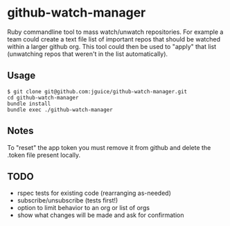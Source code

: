 github-watch-manager
======
Ruby commandline tool to mass watch/unwatch repositories.  For example a team could create a text file list of important repos that should be watched within a larger github org.  This tool could then be used to "apply" that list (unwatching repos that weren't in the list automatically).


## Usage
```
$ git clone git@github.com:jguice/github-watch-manager.git
cd github-watch-manager
bundle install
bundle exec ./github-watch-manager
```

## Notes
To "reset" the app token you must remove it from github and delete the .token file present locally.

## TODO
- rspec tests for existing code (rearranging as-needed)
- subscribe/unsubscribe (tests first!)
- option to limit behavior to an org or list of orgs
- show what changes will be made and ask for confirmation